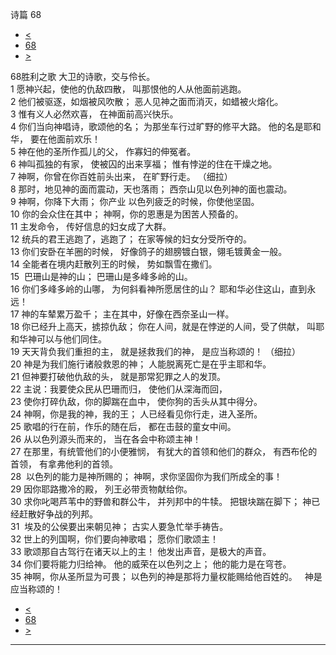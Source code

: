 ﻿





 诗篇 68




* [<](bible/PSA067.md)
* [68](bible/PSA.md)
* [>](bible/PSA069.md)



 
68胜利之歌 大卫的诗歌，交与伶长。  
1 愿神兴起，使他的仇敌四散， 叫那恨他的人从他面前逃跑。  
2 他们被驱逐，如烟被风吹散； 恶人见神之面而消灭，如蜡被火熔化。  
3 惟有义人必然欢喜， 在神面前高兴快乐。     
4 你们当向神唱诗，歌颂他的名； 为那坐车行过旷野的修平大路。 他的名是耶和华， 要在他面前欢乐！     
5 神在他的圣所作孤儿的父， 作寡妇的伸冤者。  
6 神叫孤独的有家， 使被囚的出来享福； 惟有悖逆的住在干燥之地。     
7 神啊，你曾在你百姓前头出来， 在旷野行走。 （细拉）   
8 那时，地见神的面而震动，天也落雨； 西奈山见以色列神的面也震动。  
9 神啊，你降下大雨； 你产业 以色列疲乏的时候，你使他坚固。  
10 你的会众住在其中； 神啊，你的恩惠是为困苦人预备的。     
11 主发命令， 传好信息的妇女成了大群。  
12 统兵的君王逃跑了，逃跑了； 在家等候的妇女分受所夺的。  
13 你们安卧在羊圈的时候， 好像鸽子的翅膀镀白银，翎毛镀黄金一般。  
14 全能者在境内赶散列王的时候， 势如飘雪在撒们。     
15  巴珊山是神的山； 巴珊山是多峰多岭的山。  
16 你们多峰多岭的山哪， 为何斜看神所愿居住的山？ 耶和华必住这山，直到永远！     
17 神的车辇累万盈千； 主在其中，好像在西奈圣山一样。  
18 你已经升上高天，掳掠仇敌； 你在人间，就是在悖逆的人间，受了供献， 叫耶和华神可以与他们同住。     
19 天天背负我们重担的主， 就是拯救我们的神， 是应当称颂的！ （细拉）   
20 神是为我们施行诸般救恩的神； 人能脱离死亡是在乎主耶和华。     
21 但神要打破他仇敌的头， 就是那常犯罪之人的发顶。  
22 主说：我要使众民从巴珊而归， 使他们从深海而回，  
23 使你打碎仇敌，你的脚踹在血中， 使你狗的舌头从其中得分。     
24 神啊，你是我的神，我的王； 人已经看见你行走，进入圣所。  
25 歌唱的行在前，作乐的随在后， 都在击鼓的童女中间。  
26 从以色列源头而来的， 当在各会中称颂主神！  
27 在那里，有统管他们的小便雅悯， 有犹大的首领和他们的群众， 有西布伦的首领， 有拿弗他利的首领。     
28  以色列的能力是神所赐的； 神啊，求你坚固你为我们所成全的事！  
29 因你耶路撒冷的殿， 列王必带贡物献给你。  
30 求你叱喝芦苇中的野兽和群公牛， 并列邦中的牛犊。 把银块踹在脚下； 神已经赶散好争战的列邦。  
31  埃及的公侯要出来朝见神； 古实人要急忙举手祷告。  
32 世上的列国啊，你们要向神歌唱； 愿你们歌颂主！  
33 歌颂那自古驾行在诸天以上的主！ 他发出声音，是极大的声音。  
34 你们要将能力归给神。 他的威荣在以色列之上； 他的能力是在穹苍。  
35 神啊，你从圣所显为可畏； 以色列的神是那将力量权能赐给他百姓的。    神是应当称颂的！ 
* [<](bible/PSA067.md)
* [68](bible/PSA.md)
* [>](bible/PSA069.md)





---









